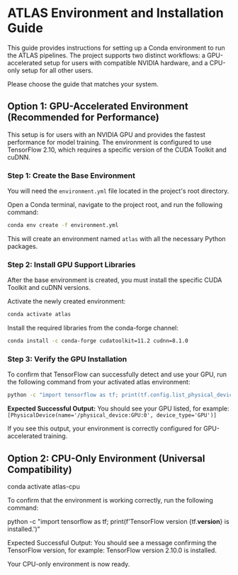 # ATLAS Environment and Installation Guide

This guide provides instructions for setting up a Conda environment to run the ATLAS pipelines. The project supports two distinct workflows: a GPU-accelerated setup for users with compatible NVIDIA hardware, and a CPU-only setup for all other users.

Please choose the guide that matches your system.

## Option 1: GPU-Accelerated Environment (Recommended for Performance)

This setup is for users with an NVIDIA GPU and provides the fastest performance for model training. The environment is configured to use TensorFlow 2.10, which requires a specific version of the CUDA Toolkit and cuDNN.

### Step 1: Create the Base Environment

You will need the `environment.yml` file located in the project's root directory.

Open a Conda terminal, navigate to the project root, and run the following command:

```bash
conda env create -f environment.yml
```

This will create an environment named `atlas` with all the necessary Python packages.

### Step 2: Install GPU Support Libraries

After the base environment is created, you must install the specific CUDA Toolkit and cuDNN versions.

Activate the newly created environment:

```bash
conda activate atlas
```

Install the required libraries from the conda-forge channel:

```bash
conda install -c conda-forge cudatoolkit=11.2 cudnn=8.1.0
```

### Step 3: Verify the GPU Installation

To confirm that TensorFlow can successfully detect and use your GPU, run the following command from your activated atlas environment:

```bash
python -c "import tensorflow as tf; print(tf.config.list_physical_devices('GPU'))"
```

**Expected Successful Output:**
You should see your GPU listed, for example: `[PhysicalDevice(name='/physical_device:GPU:0', device_type='GPU')]`

If you see this output, your environment is correctly configured for GPU-accelerated training.

## Option 2: CPU-Only Environment (Universal Compatibility)

conda activate atlas-cpu

To confirm that the environment is working correctly, run the following command:

python -c "import tensorflow as tf; print(f'TensorFlow version {tf.__version__} is installed.')"

Expected Successful Output:
You should see a message confirming the TensorFlow version, for example: TensorFlow version 2.10.0 is installed.

Your CPU-only environment is now ready.
